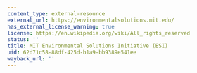 ```yaml
---
content_type: external-resource
external_url: https://environmentalsolutions.mit.edu/
has_external_license_warning: true
license: https://en.wikipedia.org/wiki/All_rights_reserved
status: ''
title: MIT Environmental Solutions Initiative (ESI)
uid: 62d71c58-88df-425d-b1a9-bb9389e541ee
wayback_url: ''
---
```


